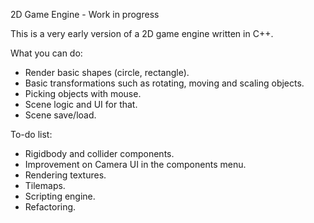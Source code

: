 2D Game Engine - Work in progress

This is a very early version of a 2D game engine written in C++.

What you can do:
- Render basic shapes (circle, rectangle).
- Basic transformations such as rotating, moving and scaling objects.
- Picking objects with mouse.
- Scene logic and UI for that.
- Scene save/load.

To-do list:
- Rigidbody and collider components.
- Improvement on Camera UI in the components menu.
- Rendering textures.
- Tilemaps.
- Scripting engine.
- Refactoring.
